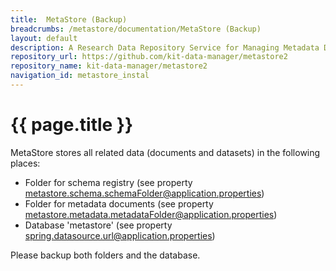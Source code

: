 ```yaml
---
title:  MetaStore (Backup)
breadcrumbs: /metastore/documentation/MetaStore (Backup)
layout: default
description: A Research Data Repository Service for Managing Metadata Documents based on JSON or XML.
repository_url: https://github.com/kit-data-manager/metastore2
repository_name: kit-data-manager/metastore2
navigation_id: metastore_instal
---
```


# {{ page.title }} 
MetaStore stores all related data (documents and datasets) in the following places:
- Folder for schema registry (see property metastore.schema.schemaFolder@application.properties)
- Folder for metadata documents (see property metastore.metadata.metadataFolder@application.properties)
- Database 'metastore' (see property spring.datasource.url@application.properties)

Please backup both folders and the database. 
